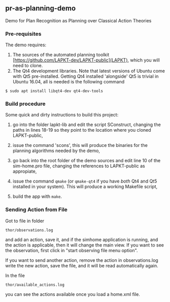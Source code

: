 ## pr-as-planning-demo

Demo for Plan Recognition as Planning over Classical Action Theories

### Pre-requisites

The demo requires:

 1. The sources of the automated planning toolkit [https://github.com/LAPKT-dev/LAPKT-public](LAPKT), which you will need to clone.
 2. The Qt4 development libraries.  Note that latest versions of Ubuntu come with Qt5 pre-installed. Getting Qt4 installed 'alongside' Qt5 is trivial in Ubuntu 16.04, all is needed is the following command
 ```
 $ sudo apt install libqt4-dev qt4-dev-tools
 ```


### Build procedure

Some quick and dirty instructions to build this project:

 1. go into the folder lapkt-lib and edit the script SConstruct, changing the paths in lines 18-19 so they point to the location where you cloned LAPKT-public,

 2. issue the command 'scons', this will produce the binaries for the planning algorithms needed by the demo,

 3. go back into the root folder of the demo sources and edit line 10 of the  sim-home.pro file, changing the references to LAPKT-public as appropiate,

 4. issue the command ```qmake``` (or ```qmake-qt4``` if you have *both* Qt4 and Qt5 installed in your system). This will produce a working Makefile script,

 5. build the app with ```make```.

### Sending Action from File

Got to file in folder

```
thor/observations.log
```

and add an action, save it, and if the simhome application is running, and the action is applicable, then it will change the main view. If you want to see the observation, first click in "start observing file menu option".

If you want to send another action, remove the action in observations.log write the new action, save the file, and it will be read automatically again.

In the file

```
thor/available_actions.log
```

you can see the actions available once you load a home.xml file.

